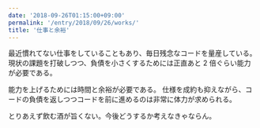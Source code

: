 ```yaml
---
date: '2018-09-26T01:15:00+09:00'
permalink: '/entry/2018/09/26/works/'
title: '仕事と余裕'
---
```


最近慣れてない仕事をしていることもあり、毎日残念なコードを量産している。
現状の課題を打破しつつ、負債を小さくするためには正直あと 2
倍ぐらい能力が必要である。

能力を上げるためには時間と余裕が必要である。
仕様を成約も抑えながら、コードの負債を返しつつコードを前に進めるのは非常に体力が求められる。

とりあえず飲む酒が旨くない。今後どうするか考えなきゃならん。
